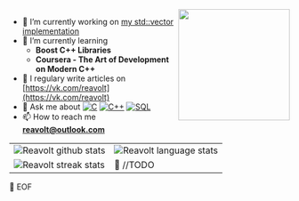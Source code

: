 <img align='right' src='https://user-images.githubusercontent.com/5713670/87202985-820dcb80-c2b6-11ea-9f56-7ec461c497c3.gif' width='200"'>

- 🔭 I’m currently working on [my std::vector implementation](https://github.com/Reavolt/algorithms-and-data-structures/blob/main/Data%20Structures/Vector/vector.h)
- 🌱 I’m currently learning 
  * **Boost C++ Libraries**
  * **Coursera - The Art of Development on Modern C++**
- 📝 I regulary write articles on [https://vk.com/reavolt](https://vk.com/reavolt)
- 💬 Ask me about <a href="https://github.com/search?q=user%3Reavolt+language%3Ac"><img alt="C" src="https://custom-icon-badges.herokuapp.com/badge/C-03599C.svg?logo=c-in-hexagon&logoColor=white"></a>
   <a href="https://github.com/search?q=user%3Reavolt+language%3Acpp"><img alt="C++" src="https://custom-icon-badges.herokuapp.com/badge/C++-9C033A.svg?logo=cpp2&logoColor=white"></a>
       <a href="https://github.com/search?q=user%3Reavolt+language%3Asql"><img alt="SQL" src="https://custom-icon-badges.herokuapp.com/badge/SQL-025E8C.svg?logo=database&logoColor=white"></a>
- 📫 How to reach me **reavolt@outlook.com**
    
<table align="center" cellspacing="0" cellpadding="0" border="0">
   <tr>
    <td>
        <img src="https://github-readme-stats.vercel.app/api?username=reavolt&show_icons=true&include_all_commits=true&theme=github_dark&hide_border=true" alt="Reavolt github stats">
      <a/>
    </td>
    <td>
        <img src="https://github-readme-stats.vercel.app/api/top-langs/?username=reavolt&theme=github_dark&layout=compact&hide_border=true" alt="Reavolt language stats">
      <a/>
    </td>
   </tr>
  <tr>
  <tr>
    <td>
        <img src="https://github-readme-streak-stats.herokuapp.com?user=reavolt&theme=tokyonight_duo&hide_border=true" alt="Reavolt streak stats">
      <a/>
    </td>
    <td>
      💾 //TODO
      <a/>
    </td>
   </tr>
</table>

💾 EOF
